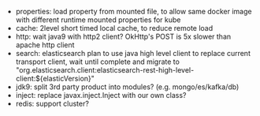 * properties: load property from mounted file, to allow same docker image with different runtime mounted properties for kube 
* cache: 2level short timed local cache, to reduce remote load
* http: wait java9 with http2 client? OkHttp's POST is 5x slower than apache http client 
* search: elasticsearch plan to use java high level client to replace current transport client, wait until complete and migrate to "org.elasticsearch.client:elasticsearch-rest-high-level-client:${elasticVersion}"
* jdk9: split 3rd party product into modules? (e.g. mongo/es/kafka/db)
* inject: replace javax.inject.Inject with our own class? 
* redis: support cluster?
